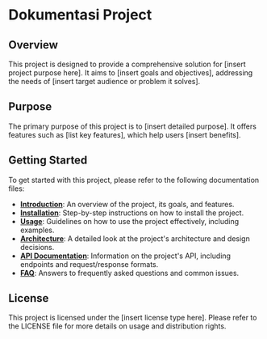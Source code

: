 # Dokumentasi Project

## Overview
This project is designed to provide a comprehensive solution for [insert project purpose here]. It aims to [insert goals and objectives], addressing the needs of [insert target audience or problem it solves].

## Purpose
The primary purpose of this project is to [insert detailed purpose]. It offers features such as [list key features], which help users [insert benefits].

## Getting Started
To get started with this project, please refer to the following documentation files:

- **[Introduction](docs/introduction.md)**: An overview of the project, its goals, and features.
- **[Installation](docs/installation.md)**: Step-by-step instructions on how to install the project.
- **[Usage](docs/usage.md)**: Guidelines on how to use the project effectively, including examples.
- **[Architecture](docs/architecture.md)**: A detailed look at the project's architecture and design decisions.
- **[API Documentation](docs/api.md)**: Information on the project's API, including endpoints and request/response formats.
- **[FAQ](docs/faq.md)**: Answers to frequently asked questions and common issues.

## License
This project is licensed under the [insert license type here]. Please refer to the LICENSE file for more details on usage and distribution rights.